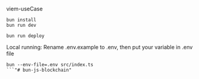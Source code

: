 viem-useCase

```
bun install
bun run dev
```

```
bun run deploy
```
Local running: Rename .env.example to .env, then put your variable in .env file
```
bun --env-file=.env src/index.ts
```"# bun-js-blockchain" 
